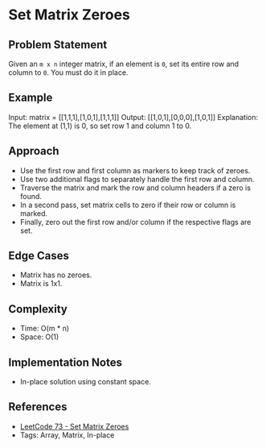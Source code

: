 # Set Matrix Zeroes

## Problem Statement

Given an `m x n` integer matrix, if an element is `0`, set its entire row and column to `0`. You must do it in place.

## Example

Input: matrix = [[1,1,1],[1,0,1],[1,1,1]]
Output: [[1,0,1],[0,0,0],[1,0,1]]
Explanation: The element at (1,1) is 0, so set row 1 and column 1 to 0.

## Approach

- Use the first row and first column as markers to keep track of zeroes.
- Use two additional flags to separately handle the first row and column.
- Traverse the matrix and mark the row and column headers if a zero is found.
- In a second pass, set matrix cells to zero if their row or column is marked.
- Finally, zero out the first row and/or column if the respective flags are set.

## Edge Cases

- Matrix has no zeroes.
- Matrix is 1x1.

## Complexity

- Time: O(m \* n)
- Space: O(1)

## Implementation Notes

- In-place solution using constant space.

## References

- [LeetCode 73 - Set Matrix Zeroes](https://leetcode.com/problems/set-matrix-zeroes/)
- Tags: Array, Matrix, In-place

